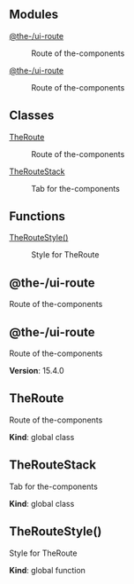<!--- Code generated by @the-/script-doc. DO NOT EDIT. -->

## Modules

<dl>
<dt><a href="#module_@the-/ui-route">@the-/ui-route</a></dt>
<dd><p>Route of the-components</p>
</dd>
<dt><a href="#module_@the-/ui-route">@the-/ui-route</a></dt>
<dd><p>Route of the-components</p>
</dd>
</dl>

## Classes

<dl>
<dt><a href="#TheRoute">TheRoute</a></dt>
<dd><p>Route of the-components</p>
</dd>
<dt><a href="#TheRouteStack">TheRouteStack</a></dt>
<dd><p>Tab for the-components</p>
</dd>
</dl>

## Functions

<dl>
<dt><a href="#TheRouteStyle">TheRouteStyle()</a></dt>
<dd><p>Style for TheRoute</p>
</dd>
</dl>

<a name="module_@the-/ui-route"></a>

## @the-/ui-route
Route of the-components

<a name="module_@the-/ui-route"></a>

## @the-/ui-route
Route of the-components

**Version**: 15.4.0  
<a name="TheRoute"></a>

## TheRoute
Route of the-components

**Kind**: global class  
<a name="TheRouteStack"></a>

## TheRouteStack
Tab for the-components

**Kind**: global class  
<a name="TheRouteStyle"></a>

## TheRouteStyle()
Style for TheRoute

**Kind**: global function
